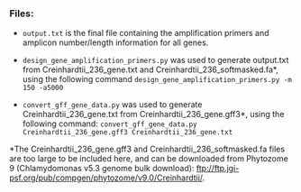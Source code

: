 ### Files:

* `output.txt` is the final file containing the amplification primers and amplicon number/length information for all genes.

* `design_gene_amplification_primers.py` was used to generate output.txt from Creinhardtii_236_gene.txt and Creinhardtii_236_softmasked.fa*, using the following command `design_gene_amplification_primers.py -m 150 -a5000`

* `convert_gff_gene_data.py` was used to generate Creinhardtii_236_gene.txt from Creinhardtii_236_gene.gff3*, using the following command: `convert_gff_gene_data.py Creinhardtii_236_gene.gff3 Creinhardtii_236_gene.txt`

*The Creinhardtii_236_gene.gff3 and Creinhardtii_236_softmasked.fa files are too large to be included here, and can be downloaded from Phytozome 9 (Chlamydomonas v5.3 genome bulk download): ftp://ftp.jgi-psf.org/pub/compgen/phytozome/v9.0/Creinhardtii/.
